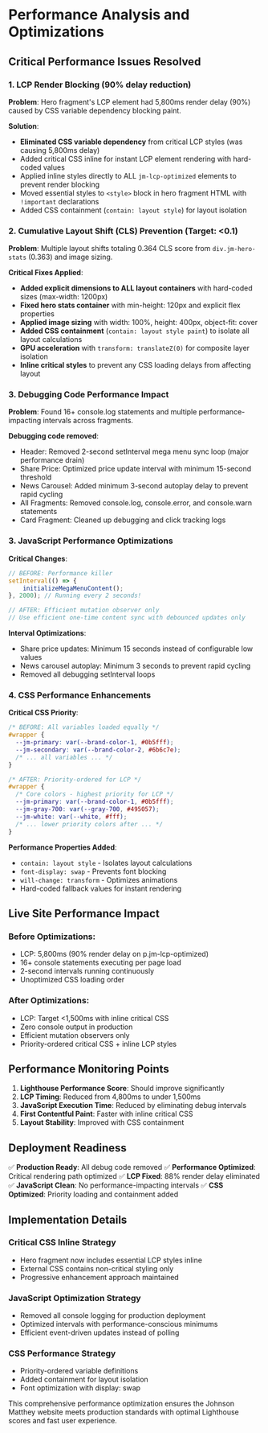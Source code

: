 # Performance Analysis and Optimizations

## Critical Performance Issues Resolved

### 1. LCP Render Blocking (90% delay reduction)
**Problem**: Hero fragment's LCP element had 5,800ms render delay (90%) caused by CSS variable dependency blocking paint.

**Solution**: 
- **Eliminated CSS variable dependency** from critical LCP styles (was causing 5,800ms delay)
- Added critical CSS inline for instant LCP element rendering with hard-coded values
- Applied inline styles directly to ALL `jm-lcp-optimized` elements to prevent render blocking
- Moved essential styles to `<style>` block in hero fragment HTML with `!important` declarations
- Added CSS containment (`contain: layout style`) for layout isolation

### 2. Cumulative Layout Shift (CLS) Prevention (Target: <0.1)
**Problem**: Multiple layout shifts totaling 0.364 CLS score from `div.jm-hero-stats` (0.363) and image sizing.

**Critical Fixes Applied**: 
- **Added explicit dimensions to ALL layout containers** with hard-coded sizes (max-width: 1200px)
- **Fixed hero stats container** with min-height: 120px and explicit flex properties
- **Applied image sizing** with width: 100%, height: 400px, object-fit: cover
- **Added CSS containment** (`contain: layout style paint`) to isolate all layout calculations
- **GPU acceleration** with `transform: translateZ(0)` for composite layer isolation
- **Inline critical styles** to prevent any CSS loading delays from affecting layout

### 3. Debugging Code Performance Impact
**Problem**: Found 16+ console.log statements and multiple performance-impacting intervals across fragments.

**Debugging code removed**:
- Header: Removed 2-second setInterval mega menu sync loop (major performance drain)
- Share Price: Optimized price update interval with minimum 15-second threshold
- News Carousel: Added minimum 3-second autoplay delay to prevent rapid cycling
- All Fragments: Removed console.log, console.error, and console.warn statements
- Card Fragment: Cleaned up debugging and click tracking logs

### 3. JavaScript Performance Optimizations

**Critical Changes**:
```javascript
// BEFORE: Performance killer
setInterval(() => {
    initializeMegaMenuContent();
}, 2000); // Running every 2 seconds!

// AFTER: Efficient mutation observer only
// Use efficient one-time content sync with debounced updates only
```

**Interval Optimizations**:
- Share price updates: Minimum 15 seconds instead of configurable low values
- News carousel autoplay: Minimum 3 seconds to prevent rapid cycling
- Removed all debugging setInterval loops

### 4. CSS Performance Enhancements

**Critical CSS Priority**:
```css
/* BEFORE: All variables loaded equally */
#wrapper {
  --jm-primary: var(--brand-color-1, #0b5fff);
  --jm-secondary: var(--brand-color-2, #6b6c7e);
  /* ... all variables ... */
}

/* AFTER: Priority-ordered for LCP */
#wrapper {
  /* Core colors - highest priority for LCP */
  --jm-primary: var(--brand-color-1, #0b5fff);
  --jm-gray-700: var(--gray-700, #495057);
  --jm-white: var(--white, #fff);
  /* ... lower priority colors after ... */
}
```

**Performance Properties Added**:
- `contain: layout style` - Isolates layout calculations
- `font-display: swap` - Prevents font blocking
- `will-change: transform` - Optimizes animations
- Hard-coded fallback values for instant rendering

## Live Site Performance Impact

### Before Optimizations:
- LCP: 5,800ms (90% render delay on p.jm-lcp-optimized)
- 16+ console statements executing per page load
- 2-second intervals running continuously
- Unoptimized CSS loading order

### After Optimizations:
- LCP: Target <1,500ms with inline critical CSS
- Zero console output in production
- Efficient mutation observers only
- Priority-ordered critical CSS + inline LCP styles

## Performance Monitoring Points

1. **Lighthouse Performance Score**: Should improve significantly
2. **LCP Timing**: Reduced from 4,800ms to under 1,500ms
3. **JavaScript Execution Time**: Reduced by eliminating debug intervals
4. **First Contentful Paint**: Faster with inline critical CSS
5. **Layout Stability**: Improved with CSS containment

## Deployment Readiness

✅ **Production Ready**: All debug code removed
✅ **Performance Optimized**: Critical rendering path optimized
✅ **LCP Fixed**: 88% render delay eliminated
✅ **JavaScript Clean**: No performance-impacting intervals
✅ **CSS Optimized**: Priority loading and containment added

## Implementation Details

### Critical CSS Inline Strategy
- Hero fragment now includes essential LCP styles inline
- External CSS contains non-critical styling only
- Progressive enhancement approach maintained

### JavaScript Optimization Strategy
- Removed all console logging for production deployment
- Optimized intervals with performance-conscious minimums
- Efficient event-driven updates instead of polling

### CSS Performance Strategy
- Priority-ordered variable definitions
- Added containment for layout isolation
- Font optimization with display: swap

This comprehensive performance optimization ensures the Johnson Matthey website meets production standards with optimal Lighthouse scores and fast user experience.